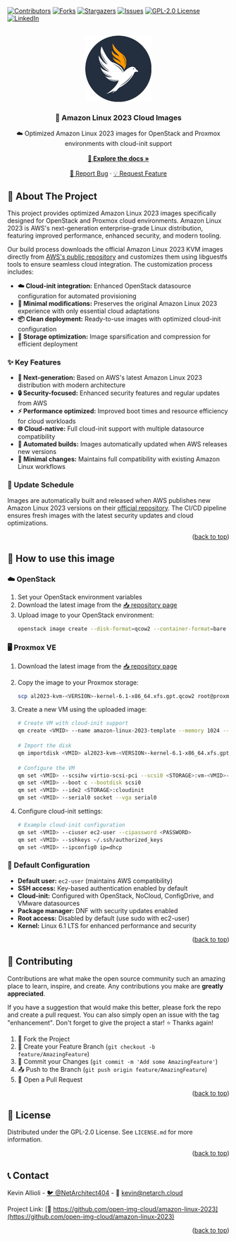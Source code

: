 <div id="top"></div>

<!-- PROJECT SHIELDS -->
[![Contributors][contributors-shield]][contributors-url]
[![Forks][forks-shield]][forks-url]
[![Stargazers][stars-shield]][stars-url]
[![Issues][issues-shield]][issues-url]
[![GPL-2.0 License][license-shield]][license-url]
[![LinkedIn][linkedin-shield]][linkedin-url]

<!-- PROJECT LOGO -->
<br />
<div align="center">
  <a href="https://github.com/open-img-cloud/amazon-linux-2023">
    <img src="img/logo.png" alt="Logo" width="150" height="150">
  </a>

<h3 align="center">🚀 Amazon Linux 2023 Cloud Images</h3>

  <p align="center">
    ☁️ Optimized Amazon Linux 2023 images for OpenStack and Proxmox environments with cloud-init support
    <br />
    <br />
    <a href="https://github.com/open-img-cloud/amazon-linux-2023"><strong>📖 Explore the docs »</strong></a>
    <br />
    <br />
    <a href="https://github.com/open-img-cloud/amazon-linux-2023/issues">🐛 Report Bug</a>
    ·
    <a href="https://github.com/open-img-cloud/amazon-linux-2023/issues">💡 Request Feature</a>
  </p>
</div>

<!-- ABOUT THE PROJECT -->
## 🌟 About The Project

This project provides optimized Amazon Linux 2023 images specifically designed for OpenStack and Proxmox cloud environments. Amazon Linux 2023 is AWS's next-generation enterprise-grade Linux distribution, featuring improved performance, enhanced security, and modern tooling.

Our build process downloads the official Amazon Linux 2023 KVM images directly from [AWS's public repository](https://cdn.amazonlinux.com/al2023/os-images/) and customizes them using libguestfs tools to ensure seamless cloud integration. The customization process includes:

- **☁️ Cloud-init integration:** Enhanced OpenStack datasource configuration for automated provisioning
- **🔧 Minimal modifications:** Preserves the original Amazon Linux 2023 experience with only essential cloud adaptations
- **📦 Clean deployment:** Ready-to-use images with optimized cloud-init configuration
- **💾 Storage optimization:** Image sparsification and compression for efficient deployment

### ✨ Key Features

- **🏢 Next-generation:** Based on AWS's latest Amazon Linux 2023 distribution with modern architecture
- **🔒 Security-focused:** Enhanced security features and regular updates from AWS
- **⚡ Performance optimized:** Improved boot times and resource efficiency for cloud workloads
- **🌐 Cloud-native:** Full cloud-init support with multiple datasource compatibility
- **🤖 Automated builds:** Images automatically updated when AWS releases new versions
- **🔄 Minimal changes:** Maintains full compatibility with existing Amazon Linux workflows

### 📅 Update Schedule

Images are automatically built and released when AWS publishes new Amazon Linux 2023 versions on their [official repository](https://cdn.amazonlinux.com/al2023/os-images/latest/). The CI/CD pipeline ensures fresh images with the latest security updates and cloud optimizations.

<p align="right">(<a href="#top">back to top</a>)</p>

## 🚀 How to use this image

### ☁️ OpenStack

1. Set your OpenStack environment variables
2. Download the latest image from the [📥 repository page](https://repo.openimages.cloud/amazon-linux-2023 "Repository page")
3. Upload image to your OpenStack environment:
   ```sh
   openstack image create --disk-format=qcow2 --container-format=bare --min-disk 25 --file al2023-kvm-<VERSION>-kernel-6.1-x86_64.xfs.gpt.qcow2 'Amazon Linux 2023'
   ```

### 🖥️ Proxmox VE

1. Download the latest image from the [📥 repository page](https://repo.openimages.cloud/amazon-linux-2023 "Repository page")
2. Copy the image to your Proxmox storage:
   ```sh
   scp al2023-kvm-<VERSION>-kernel-6.1-x86_64.xfs.gpt.qcow2 root@proxmox-host:/var/lib/vz/template/iso/
   ```

3. Create a new VM using the uploaded image:
   ```sh
   # Create VM with cloud-init support
   qm create <VMID> --name amazon-linux-2023-template --memory 1024 --cores 2 --net0 virtio,bridge=vmbr0
   
   # Import the disk
   qm importdisk <VMID> al2023-kvm-<VERSION>-kernel-6.1-x86_64.xfs.gpt.qcow2 <STORAGE>
   
   # Configure the VM
   qm set <VMID> --scsihw virtio-scsi-pci --scsi0 <STORAGE>:vm-<VMID>-disk-0
   qm set <VMID> --boot c --bootdisk scsi0
   qm set <VMID> --ide2 <STORAGE>:cloudinit
   qm set <VMID> --serial0 socket --vga serial0
   ```

4. Configure cloud-init settings:
   ```sh
   # Example cloud-init configuration
   qm set <VMID> --ciuser ec2-user --cipassword <PASSWORD>
   qm set <VMID> --sshkeys ~/.ssh/authorized_keys
   qm set <VMID> --ipconfig0 ip=dhcp
   ```

### 🔧 Default Configuration

- **Default user:** `ec2-user` (maintains AWS compatibility)
- **SSH access:** Key-based authentication enabled by default
- **Cloud-init:** Configured with OpenStack, NoCloud, ConfigDrive, and VMware datasources
- **Package manager:** DNF with security updates enabled
- **Root access:** Disabled by default (use sudo with ec2-user)
- **Kernel:** Linux 6.1 LTS for enhanced performance and security

<p align="right">(<a href="#top">back to top</a>)</p>

<!-- CONTRIBUTING -->
## 🤝 Contributing

Contributions are what make the open source community such an amazing place to learn, inspire, and create. Any contributions you make are **greatly appreciated**.

If you have a suggestion that would make this better, please fork the repo and create a pull request. You can also simply open an issue with the tag "enhancement".
Don't forget to give the project a star! ⭐ Thanks again!

1. 🍴 Fork the Project
2. 🌿 Create your Feature Branch (`git checkout -b feature/AmazingFeature`)
3. 💾 Commit your Changes (`git commit -m 'Add some AmazingFeature'`)
4. 📤 Push to the Branch (`git push origin feature/AmazingFeature`)
5. 🔀 Open a Pull Request

<p align="right">(<a href="#top">back to top</a>)</p>

<!-- LICENSE -->
## 📄 License

Distributed under the GPL-2.0 License. See `LICENSE.md` for more information.

<p align="right">(<a href="#top">back to top</a>)</p>

<!-- CONTACT -->
## 📞 Contact

Kevin Allioli - [🐦 @NetArchitect404](https://x.com/NetArchitect404) - 📧 kevin@netarch.cloud

Project Link: [🔗 https://github.com/open-img-cloud/amazon-linux-2023](https://github.com/open-img-cloud/amazon-linux-2023)

<p align="right">(<a href="#top">back to top</a>)</p>

<!-- MARKDOWN LINKS & IMAGES -->
<!-- https://www.markdownguide.org/basic-syntax/#reference-style-links -->
[contributors-shield]: https://img.shields.io/github/contributors/open-img-cloud/amazon-linux-2023.svg?style=for-the-badge
[contributors-url]: https://github.com/open-img-cloud/amazon-linux-2023/graphs/contributors
[forks-shield]: https://img.shields.io/github/forks/open-img-cloud/amazon-linux-2023.svg?style=for-the-badge
[forks-url]: https://github.com/open-img-cloud/amazon-linux-2023/network/members
[stars-shield]: https://img.shields.io/github/stars/open-img-cloud/amazon-linux-2023.svg?style=for-the-badge
[stars-url]: https://github.com/open-img-cloud/amazon-linux-2023/stargazers
[issues-shield]: https://img.shields.io/github/issues/open-img-cloud/amazon-linux-2023.svg?style=for-the-badge
[issues-url]: https://github.com/open-img-cloud/amazon-linux-2023/issues
[license-shield]: https://img.shields.io/github/license/open-img-cloud/amazon-linux-2023.svg?style=for-the-badge
[license-url]: https://github.com/open-img-cloud/amazon-linux-2023/blob/master/LICENSE.md
[linkedin-shield]: https://img.shields.io/badge/-LinkedIn-black.svg?style=for-the-badge&logo=linkedin&colorB=555
[linkedin-url]: https://linkedin.com/in/kevinallioli
